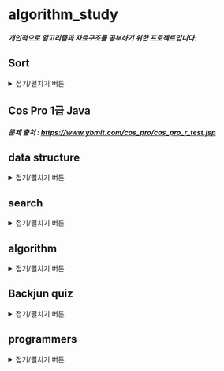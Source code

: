 # algorithm_study

##### 개인적으로 알고리즘과 자료구조를 공부하기 위한 프로젝트입니다.

## Sort
<details>
<summary>접기/펼치기 버튼</summary>
<div markdown="1">

### Basic Sort
* Insersion Sort
* Selection Sort
* Bubble Sort

### Divide and Conquer Sort
* Quick Sort
* Merge Sort
* Heap Sort

### Counting Sort
* Counting Sort

### 실행속도
###### (1 ~ 100,000개의 숫자중 랜덤으로 뽑은 100,000개의 숫자를 정렬을 100번 실행한 평균)
* Insersion Sort = 4238ms
* Selection Sort = 1302ms
* Bubble Sort = 14636ms

---

* Quick Sort = 11ms
* Merge Sort = 10ms
* Heap Sort = 13ms

---

* Counting Sort = 1ms

### 시간복잡도
###### 기본 로직은 기본으로 오름차순 정렬이다.
* Insersion Sort
```
기본로직
1. 현재 인덱스를 별도로 저장해두며,현재 인덱스는0부터 시작한다.
2. 별도로 저장해둔 인덱스와 그 앞 인덱스의 배열 값을 비교한다.
3. 만약 별도로 저장해둔 인덱스의 배열 값이 더 크다면 두 배열 값을 서로 바꿔준다.
4. 현재 인덱스를 -1 하며 3번 과정을 반복한다.
5. 1 ~ 4번 과정을 배열의 길이만큼 반복한다.
```
삽입 정렬 알고리즘은 최악의 경우(역으로 정렬되어 있을 경우)에 n-1, n-2, .... , 1개씩 비교하기 때문에 시간복잡도는 빅오표기법으로 O(N^2)가 된다.

* Selection Sort
```
기본로직
1. 정렬되지 않은 인덱스의 맨 앞부터 배열 값중 가장 작은 값을 찾는다.
2. 가장 작은 값의 배열 값을 현재 인덱스의 배열 값과 바꿔준다.
3. 다음 인덱스로 넘어간 후 1 ~ 2번 과정을 배열의 길이만큼 반복한다.
```
선택 정렬 알고리즘은 배열의 전체를 비교하기 때문에 시간복잡도는 빅오표기법으로 O(N^2)가 된다.

* Bubble Sort
```
기본로직
1. 기본 인덱스는 1부터 시작한다.
2. 현재 인덱스의 배열값과 현재 인덱스에 -1한 인덱스의 배열값을 비교한다.
3. 앞의 인덱스의 배열값이 뒤의 인덱스의 배열값 보다 크다면 서로 배열값을 바꿔준다.
4. 1 ~ 3번 과정을 끝마치면 가장 큰 배열값이 가장 뒤로 이동해 있기 때문에 마지막은 정렬에서 제외한다.
5. 1 ~ 3번 과정을 배열의 크기 만큼 반복한다.
```
버블 정렬 알고리즘은 선택 정렬과 같이 전체를 비교하기 때문에 시간복잡도는 빅오표기법으로 O(N^2)가 된다.

---

* Quick Sort
```
기본로직
1. 인덱스의 맨 앞의 인덱스를 피벗으로 정한다.
2. 분할 전 비교를 진행하기 위해 피벗을 제외한 가장 왼쪽 배열의 인덱스를 저장하는 start, 가장 오른쪽 배열의 인덱스를 저장하는 end변수를 만든다.
3. start부터 비교를 진행하며 비교는 end가 start보다 클 때만 반복한다.
4. 비교한 배열값이 피벗의 배열 값 보다 작으면 start를 하나 증가시키며 비교를 반복한다. 피벗의 배열 값 보다 큰 값을 찾으면 반복을 멈춘다.
5. 4번이 끝나면 end의 비교를 진행하며 비교는 end가 start보다 클 때만 반복한다.
6. 비교한 배열 값이 피벗의 배열 값 보다 크면 end를 하나 감소시키며 비교를 반복한다. 피벗의 배열 값 보다 작은 값을 찾으면 반복을 멈춘다.
7. 만약 start가 end보다 크거나 같다면 피벗의 배열 값과 end의 배열 값을 바꿔준다.
8. 그렇지 않다면 start의 배열 값과 end의 배열 값을 바꿔준다.
9. 맨 처음 부터 end - 1까지, end + 1부터 맨 끝까지 2부분으로 나눠 퀵정렬을 반복한다.
```
퀵정렬은 분할과 동시에 정렬을 진행하는 알고리즘이다. 각 정렬은 배열의 크기 N만큼 비교하며, 이를 총 분할 깊이인 logN만큼 진행한다. 그러므로 시간복잡도는 빅오표기법으로 O(NlogN)이다.

###### ※ 퀵정렬은 무조건 O(NlogN)을 보장하지 않고 최악의 경우 O(N^2)의 시간복잡도를 가진다.

* Merge Sort
```
기본로직

분할로직
1. 배열의 시작 위치와, 종료 위치를 입력받아 둘을 더한 후 2로 나눠 그 위치를 기준으로 현재 배열을 반으로 나눈다.
2. 나눈 배열의 크기가 0이나 1일때 까지 반복한다.

합병로직
1. 두 배열 A, B의 인덱스를 저장할 변수 i, j를 선언한다. 
2. 정렬 결과를 담을 새 배열 C를 생성하고 인덱스를 저장할 변수 k를 선언한다.
3. i는 배열 A의 시작 인덱스를, j는 배열 B의 시작 인덱스를, K는 배열 C의 시작 인덱스를 저장한다.
4. A[i]와 B[j]를 비교한다.
5. A[i] > B[j] 라면 B[j]를 C[k]에 저장하고 j + 1을 , A[i] < B[j] 라면 A[i]를 C[k]에 저장하고 i + 1을 해준뒤 k + 1을 한다.
6. 5번 과정을 i나 j가 배열 끝에 도달할 때 까지 반복한다.
7. 끝까지 저장하지 못한 배열의 값을 남은 값부터 C에 저장한다.
8. C배열에 있던 값들을 원래 배열에 저장한다.
```
합병 정렬은 분할과 합병으로 이루어진 알고리즘이다. 합병 과정은 두 배열 A, B를 정렬하기 때문에 A배열의 크기 N1, B배열의 크기 N2라고 할때 시간 복잡도는 O(N1 + N2)이다.
하나의 배열을 A와 B로 나눴기 때문에 전체 길이를 N이라고 할경우 N = N1 + N2이므로 O(N)이다.

분할 과정은 크기가 N인 배열을 분할하면, 한번 분할하면 N/2, N/2 2개 또 분할 하면 N/4, N/4, N/4, N/4 4개 이렇게 진행된다. 즉 매번 반씩 감소하므로 시간 복잡도는 O(logN)이다.

각 분할별로 합병을 진행 하므로 합병 정렬의 시간 복잡도는 O(NlogN)이다.

* Heap Sort
```
기본로직

Heapify 로직
1. 현재 인덱스를 0부터 시작하며 변수 c에 저장한다.
2. root값은 (c - 1) / 2 값이다.
3. root의 배열 값과 c의 배열 값을 비교한다.
4. 만약 c의 배열값이 더 크다면 root의 배열값과 c의 배열 값을 바꿔준다.
5. c값에 root값을 저장한다.
6. 2 ~ 5과정을 c가 0보다 크면 계속 반복한다.
7. 배열의 길이 만큼 6과정을 반복해서 진행한다.

sort 로직
1. 현재 인덱스는 (배열의 길이 - 1)부터 시작한다.
2. 첫번 째 배열값과 현재 인덱스의 배열 값을 바꿔준다.
3. root인덱스를 저장할 변수 root와 자식 노드의 인덱스를 저장할 c를 선언한다.
4. c값은 (root + 1) * 2 값이다.
5. c의 배열값과 c + 1의 배열 값을 비교한다.
6. 만약 c+1의 배열 값이 더 크다면 c = c + 1을 해준다.
7. root의 배열 값과 c의 배열 값을 비교한다.
8. c의 배열 값이 더 크다면 root의 배열값과 c의 배열 값을 바꿔준다.
9. root값에 c값을 저장한다.
10. c가 현재 인덱스 보다 작으면 4 ~ 9과정을 반복한다.
11. 현재 인덱스에 -1 씩 해주며 10번 과정을 반복한다.
```
힙정렬은 힙트리의 전체 높이가 거의 logN이므로 (완전 이진 트리이기 때문) 하나의 요소를 힙에 삽입하거나 재정비하는 시간이 logN만큼 소요된다. 그리고 요소의 개수가 N개 이므로 힙정렬의 시간 복잡도는 O(NlogN)이다.

---

* Counting Sort
```
기본 로직
1. 숫자를 카운팅할 배열을 하나 생성합니다.
2. 0번째 부터 배열의 길이 끝까지 각 숫자가 몇번 등장하는지 카운팅하여 1번에서 만든 배열에 저장합니다.
3. 1번에서 만든 배열을 탐색합니다.
4. 0부터 배열 길이 끝까지 배열 값이 0이 아니면
5. 0부터 배열 값까지 현재 인덱스를 저장합니다.
```
계수 정렬은 원소간 비교하지 않고 각 원소가 몇개 등장하는지 갯수를 세서 정렬하는 알고리즘이다. 그래서 시간 복잡도는 O(N + K)로 퀵정렬, 합병 정렬에 비해 빠르다.
하지만 모든 원소는 양의 정수여야 하며 카운팅하기 위해 다른 배열이 필요하기 때문에 공간 복잡도가 O(N + K)가 된다.
</div>
</details>

## Cos Pro 1급 Java
##### 문제 출처 : https://www.ybmit.com/cos_pro/cos_pro_r_test.jsp

## data structure
<details>
<summary>접기/펼치기 버튼</summary>
<div markdown="2">

* stack
* queue
* binaryTree
</div>
</details>

## search
<details>
<summary>접기/펼치기 버튼</summary>
<div markdown="3">

* DFS
* BFS
* BinaryTreeTraversal
    - preOrder
    - inOrder
    - postOrder
</div>
</details>

## algorithm
<details>
<summary>접기/펼치기 버튼</summary>
<div markdown="4">

* UnionFind
* Kruskal
* Search Spcial Char
* Delete All Spcial Char
* Reverse Words Order
* StrToInt / IntToStr
</div>
</details>
   

## Backjun quiz
<details>
<summary>접기/펼치기 버튼</summary>
<div markdown="5">

### dfs, bfs
* 10451
* 2583

### sort
* 10989
* 1181
* 1431
* 2750

### dynamic programming
* 11726
* 11727
</div>
</details>

## programmers
<details>
<summary>접기/펼치기 버튼</summary>
<div markdown="6">

### string
* 60057(kakao)

</div>
</details>